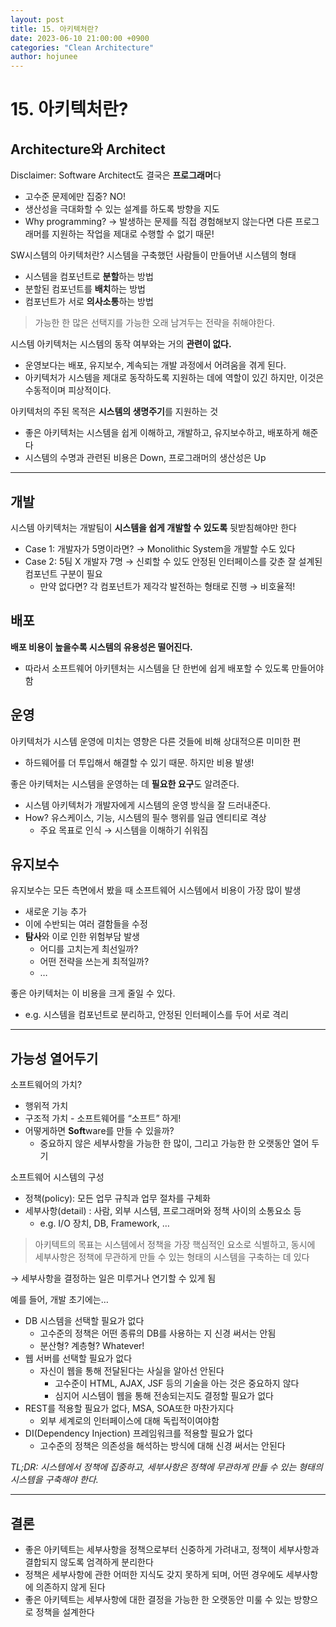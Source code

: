 ```yaml
---
layout: post
title: 15. 아키텍처란?
date: 2023-06-10 21:00:00 +0900
categories: "Clean Architecture"
author: hojunee
---
```

# 15. 아키텍처란?

## Architecture와 Architect

Disclaimer: Software Architect도 결국은 **프로그래머**다

- 고수준 문제에만 집중? NO!
- 생산성을 극대화할 수 있는 설계를 하도록 방향을 지도
- Why programming? → 발생하는 문제를 직접 경험해보지 않는다면 다른 프로그래머를 지원하는 작업을 제대로 수행할 수 없기 때문!

SW시스템의 아키텍처란? 시스템을 구축했던 사람들이 만들어낸 시스템의 형태

- 시스템을 컴포넌트로 **분할**하는 방법
- 분할된 컴포넌트를 **배치**하는 방법
- 컴포넌트가 서로 **의사소통**하는 방법

> 가능한 한 많은 선택지를 가능한 오래 남겨두는 전략을 취해야한다.
> 

시스템 아키텍처는 시스템의 동작 여부와는 거의 **관련이 없다.**

- 운영보다는 배포, 유지보수, 계속되는 개발 과정에서 어려움을 겪게 된다.
- 아키텍처가 시스템을 제대로 동작하도록 지원하는 데에 역할이 있긴 하지만, 이것은 수동적이며 피상적이다.

아키텍처의 주된 목적은 **시스템의 생명주기**를 지원하는 것

- 좋은 아키텍처는 시스템을 쉽게 이해하고, 개발하고, 유지보수하고, 배포하게 해준다
- 시스템의 수명과 관련된 비용은 Down, 프로그래머의 생산성은 Up

---

## 개발

시스템 아키텍처는 개발팀이 **시스템을 쉽게 개발할 수 있도록** 뒷받침해야만 한다

- Case 1: 개발자가 5명이라면? → Monolithic System을 개발할 수도 있다
- Case 2: 5팀 X 개발자 7명 → 신뢰할 수 있도 안정된 인터페이스를 갖춘 잘 설계된 컴포넌트 구분이 필요
    - 만약 없다면? 각 컴포넌트가 제각각 발전하는 형태로 진행 → 비호율적!

## 배포

**배포 비용이 높을수록 시스템의 유용성은 떨어진다.**

- 따라서 소프트웨어 아키텐처는 시스템을 단 한번에 쉽게 배포할 수 있도록 만들어야함

## 운영

아키텍처가 시스템 운영에 미치는 영향은 다른 것들에 비해 상대적으론 미미한 편

- 하드웨어를 더 투입해서 해결할 수 있기 때문. 하지만 비용 발생!

좋은 아키텍처는 시스템을 운영하는 데 **필요한 요구**도 알려준다.

- 시스템 아키텍처가 개발자에게 시스템의 운영 방식을 잘 드러내준다.
- How? 유스케이스, 기능, 시스템의 필수 행위를 일급 엔티티로 격상
    - 주요 목표로 인식 → 시스템을 이해하기 쉬워짐

## 유지보수

유지보수는 모든 측면에서 봤을 때 소프트웨어 시스템에서 비용이 가장 많이 발생

- 새로운 기능 추가
- 이에 수반되는 여러 결함들을 수정
- **탐사**와 이로 인한 위험부담 발생
    - 어디를 고치는게 최선일까?
    - 어떤 전략을 쓰는게 최적일까?
    - …

좋은 아키텍처는 이 비용을 크게 줄일 수 있다.

- e.g. 시스템을 컴포넌트로 분리하고, 안정된 인터페이스를 두어 서로 격리

---

## 가능성 열어두기

소프트웨어의 가치?

- 행위적 가치
- 구조적 가치 - 소프트웨어를 “소프트” 하게!
- 어떻게하면 **Soft**ware를 만들 수 있을까?
    - 중요하지 않은 세부사항을 가능한 한 많이, 그리고 가능한 한 오랫동안 열어 두기

소프트웨어 시스템의 구성

- 정책(policy): 모든 업무 규칙과 업무 절차를 구체화
- 세부사항(detail) : 사람, 외부 시스템, 프로그래머와 정책 사이의 소통요소 등
    - e.g. I/O 장치, DB, Framework, …

> 아키텍트의 목표는 시스템에서 정책을 가장 핵심적인 요소로 식별하고, 동시에 세부사항은 정책에 무관하게 만들 수 있는 형태의 시스템을 구축하는 데 있다
> 

→ 세부사항을 결정하는 일은 미루거나 연기할 수 있게 됨

예를 들어, 개발 초기에는…

- DB 시스템을 선택할 필요가 없다
    - 고수준의 정책은 어떤 종류의 DB를 사용하는 지 신경 써서는 안됨
    - 분산형? 계층형? Whatever!
- 웹 서버를 선택할 필요가 없다
    - 자신이 웹을 통해 전달된다는 사실을 알아선 안된다
        - 고수준이 HTML, AJAX, JSF 등의 기술을 아는 것은 중요하지 않다
        - 심지어 시스템이 웹을 통해 전송되는지도 결정할 필요가 없다
- REST를 적용할 필요가 없다, MSA, SOA또한 마찬가지다
    - 외부 세계로의 인터페이스에 대해 독립적이여야함
- DI(Dependency Injection) 프레임워크를 적용할 필요가 없다
    - 고수준의 정책은 의존성을 해석하는 방식에 대해 신경 써서는 안된다

*TL;DR: 시스템에서 정책에 집중하고, 세부사항은 정책에 무관하게 만들 수 있는 형태의 시스템을 구축해야 한다.*

---

## 결론

- 좋은 아키텍트는 세부사항을 정책으로부터 신중하게 가려내고, 정책이 세부사항과 결합되지 않도록 엄격하게 분리한다
- 정책은 세부사항에 관한 어떠한 지식도 갖지 못하게 되며, 어떤 경우에도 세부사항에 의존하지 않게 된다
- 좋은 아키텍트는 세부사항에 대한 결정을 가능한 한 오랫동안 미룰 수 있는 방향으로 정책을 설계한다